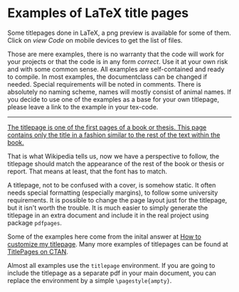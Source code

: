 # Examples of LaTeX title pages

Some titlepages done in LaTeX, a png preview is available for
some of them. Click on *view Code* on mobile devices to get the
list of files.

Those are mere examples, there is no warranty that the code will
work for your projects or that the code is in any form *correct*.
Use it at your own risk and with some common sense.  All examples
are self-contained and ready to compile. In most examples, the
documentclass can be changed if needed.  Special requirements
will be noted in comments. There is absolutely no naming scheme,
names will mostly consist of animal names. If you decide to use
one of the examples as a base for your own titlepage, please
leave a link to the example in your tex-code.

-------

[The titlepage is one of the first pages of a book or thesis. This
page contains only the title in a fashion similar to the rest of
the text within the
book.](http://en.wikipedia.org/wiki/Title_page)

That is what Wikipedia tells us, now we have a perspective to
follow, the titlepage should match the appearance of the rest of
the book or thesis or report. That means at least, that the font
has to match.

A titlepage, not to be confused with a cover, is somehow static.
It often needs special formatting (especially margins), to follow
some university requirements. It is possible to change the page
layout just for the titlepage, but it isn't worth the trouble. It
is much easier to simply generate the titlepage in an extra
document and include it in the real project using package
`pdfpages`.


Some of the examples here come from the inital answer at [How to
customize my
titlepage](http://tex.stackexchange.com/questions/209993/how-to-customize-my-titlepage).
Many more examples of titlepages can be found at [TitlePages on
CTAN](https://www.ctan.org/tex-archive/info/latex-samples/TitlePages).


Almost all examples use the `titlepage`  environment. If you are
going to include the titlepage as a separate pdf in your main
document, you can replace the environment by a simple
`\pagestyle{ampty}`.
